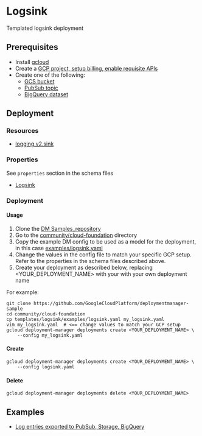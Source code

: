 # Logsink

Templated logsink deployment

## Prerequisites

- Install [gcloud](https://cloud.google.com/sdk)
- Create a [GCP project, setup billing, enable requisite APIs](../project/README.md)
- Create one of the following:
    - [GCS bucket](https://cloud.google.com/storage/docs/json_api/v1/buckets)
    - [PubSub topic](https://cloud.google.com/pubsub/docs/reference/rest/v1/projects.topics)
    - [BigQuery dataset](https://cloud.google.com/bigquery/docs/reference/rest/v2/datasets)


## Deployment

### Resources

- [logging.v2.sink](https://cloud.google.com/logging/docs/reference/v2/rest/v2/projects.sinks)


### Properties

See `properties` section in the schema files

-  [Logsink](logsink.py.schema)


### Deployment

#### Usage

1. Clone the [DM Samples_repository](https://github.com/GoogleCloudPlatform/deploymentmanager-sample)
2. Go to the [community/cloud-foundation](community/cloud-foundation) directory
3. Copy the example DM config to be used as a model for the deployment, in this case [examples/logsink.yaml](examples/logsink.yaml)
4. Change the values in the config file to match your specific GCP setup.
   Refer to the properties in the schema files described above.
5. Create your deployment as described below, replacing <YOUR_DEPLOYMENT_NAME>
   with your with your own deployment name


For example:

```
git clone https://github.com/GoogleCloudPlatform/deploymentmanager-sample
cd community/cloud-foundation
cp templates/logsink/examples/logsink.yaml my_logsink.yaml
vim my_logsink.yaml  # <== change values to match your GCP setup
gcloud deployment-manager deployments create <YOUR_DEPLOYMENT_NAME> \
    --config my_logsink.yaml
```

#### Create

```
gcloud deployment-manager deployments create <YOUR_DEPLOYMENT_NAME> \
    --config logsink.yaml
```


#### Delete

```
gcloud deployment-manager deployments delete <YOUR_DEPLOYMENT_NAME>
```


## Examples

- [Log entries exported to PubSub, Storage, BigQuery](examples/logsink.yaml)